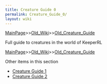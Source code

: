 ```yaml
---
title: Creature Guide 0
permalink: Creature_Guide_0/
layout: wiki
---
```


[MainPage](/keeperrl_wiki/ "wikilink")>>[Old_Wiki](/keeperrl_wiki/Old_Wiki "wikilink")>>[Old_Creature_Guide](/keeperrl_wiki/Old_Creature_Guide "wikilink")

Full guide to creatures in the world of KeeperRL

[MainPage](/keeperrl_wiki/ "wikilink")>>[Old_Wiki](/keeperrl_wiki/Old_Wiki "wikilink")>>[Old_Creature_Guide](/keeperrl_wiki/Old_Creature_Guide "wikilink")

Other items in this section
-    [Creature Guide 1](/keeperrl_wiki/Creature_Guide_1 "wikilink")
-    [Creature Guide 2](/keeperrl_wiki/Creature_Guide_2 "wikilink")
